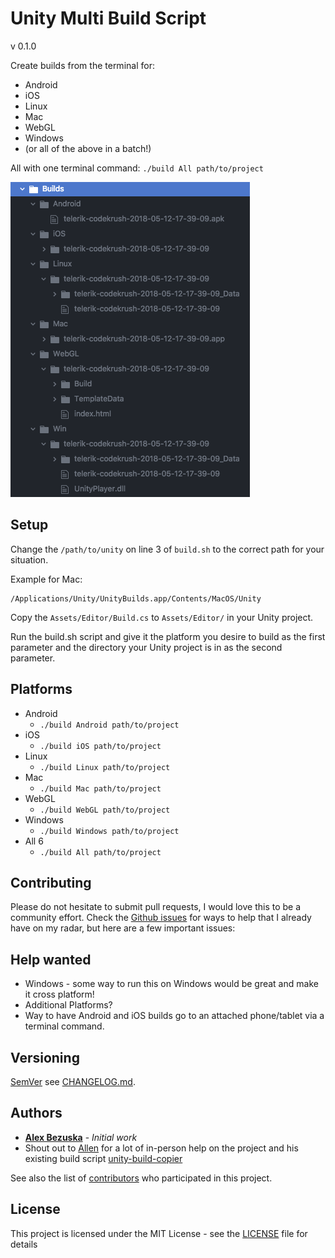 # Unity Multi Build Script
v 0.1.0

Create builds from the terminal for:

- Android
- iOS
- Linux
- Mac
- WebGL
- Windows
- (or all of the above in a batch!)

All with one terminal command: `./build All path/to/project`

![](docs/example-output.png)

## Setup

Change the `/path/to/unity` on line 3 of `build.sh` to the correct path for your situation.

Example for Mac:
```
/Applications/Unity/UnityBuilds.app/Contents/MacOS/Unity
```

Copy the `Assets/Editor/Build.cs` to `Assets/Editor/` in your Unity project.

Run the build.sh script and give it the platform you desire to build as the first parameter and the directory your Unity project is in as the second parameter.


## Platforms

- Android
  - `./build Android path/to/project`
- iOS
  - `./build iOS path/to/project`
- Linux
  - `./build Linux path/to/project`
- Mac
  - `./build Mac path/to/project`
- WebGL
  - `./build WebGL path/to/project`
- Windows
  - `./build Windows path/to/project`
- All 6
  - `./build All path/to/project`




## Contributing

Please do not hesitate to submit pull requests, I would love this to be a community effort.
Check the [Github issues](https://github.com/TwoScoopGames/Unity-Build-Scripts/issues) for ways to help that I already have on my radar, but here are a few important issues:

## Help wanted

- Windows - some way to run this on Windows would be great and make it cross platform!
- Additional Platforms?
- Way to have Android and iOS builds go to an attached phone/tablet via a terminal command.


## Versioning

[SemVer](https://semver.org/) see [CHANGELOG.md](CHANELOG.md).

## Authors

* **[Alex Bezuska](https://github.com/alexbezuska)** - *Initial work*
* Shout out to [Allen](https://github.com/ambocclusion) for a lot of in-person help on the project and his existing build script [unity-build-copier](https://github.com/ambocclusion/unity-build-copier)


See also the list of [contributors](https://github.com/TwoScoopGames/Unity-Build-Scripts/contributors) who participated in this project.

## License

This project is licensed under the MIT License - see the [LICENSE](LICENSE) file for details
